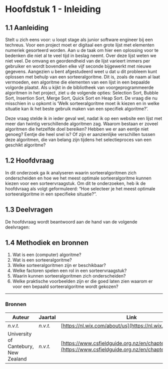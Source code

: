 # Hoofdstuk 1 - Inleiding

## 1.1 Aanleiding

Stelt u zich eens voor: u loopt stage als junior software engineer bij een techreus. Voor een project moet er digitaal een grote lijst met elementen numeriek gesorteerd worden. Aan u de taak om hier een oplossing voor te bedenken die niet al te veel tijd in beslag neemt. Over deze lijst weten we niet veel. De omvang en geordendheid van de lijst varieert immers per gebruiker en wordt bovendien elke vijf seconde bijgewerkt met nieuwe gegevens. Aangezien u bent afgestudeerd weet u dat u dit probleem kunt oplossen met behulp van een sorteeralgoritme. Dit is, zoals de naam al laat vermoeden, een algoritme die elementen van een lijst in een bepaalde volgorde plaatst. Als u kijkt in de bibliotheek van voorgeprogrammeerde algoritmen in het project, ziet u de volgende opties: Selection Sort, Bubble Sort, Insertion Sort, Merge Sort, Quick Sort en Heap Sort. De vraag die nu misschien in u opkomt is ‘Welk sorteeralgoritme moet ik kiezen en in welke situatie kan ik het beste gebruik maken van een specifiek algoritme?’.

Deze vraag stelde ik in ieder geval wel, nadat ik op een website een lijst met meer dan twintig verschillende algoritmen zag. Waarom bestaan er zoveel algoritmen die hetzelfde doel bereiken? Hebben we er aan eentje niet genoeg? Eentje die heel snel is? Of zijn er aanzienlijke verschillen tussen deze algoritmen, die van belang zijn tijdens het selectieproces van een geschikt algoritme?

## 1.2 Hoofdvraag

In dit onderzoek ga ik analyseren waarin sorteeralgoritmen zich onderscheiden en hoe we het meest optimale sorteeralgoritme kunnen kiezen voor een sorteervraagstuk. Om dit te onderzoeken, heb ik de hoofdvraag als volgt geformuleerd: “Hoe selecteer je het meest optimale sorteeralgoritme in een specifieke situatie?”.

## 1.3 Deelvragen

De hoofdvraag wordt beantwoord aan de hand van de volgende deelvragen:

## 1.4 Methodiek en bronnen

1. Wat is een (computer) algoritme?
2. Wat is een sorteeralgoritme?
3. Welke sorteeralgoritmen zijn er beschikbaar?
4. Welke factoren spelen een rol in een sorteervraagstuk?
5. Waarin kunnen sorteeralgoritmen zich onderscheiden?
6. Welke praktische voorbeelden zijn er die goed laten zien waarom er voor een bepaald sorteeralgoritme wordt gekozen?

---

### Bronnen

| Auteur | Jaartal | Link |
|--------|---------|------|
| _n.v.t._ | _n.v.t._ | [https://nl.wix.com/about/us](https://nl.wix.com/about/us) |
| University of Cantebury, New Zealand | _n.v.t._ | [https://www.csfieldguide.org.nz/en/chapters/introduction/](https://www.csfieldguide.org.nz/en/chapters/introduction/) |
